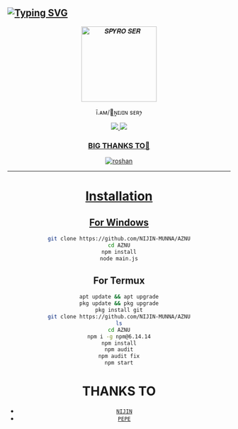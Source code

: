 ## [![Typing SVG](https://readme-typing-svg.herokuapp.com?font=Lemon+milk&color=F70000&lines=Welcome+to+AZNU+WA+Bot+repo;Created+by+NIJIN;This+is+my+repo;This+is+a+Featured+bot;With+Love+NIJIN)](https://git.io/typing-svg)
<p align="center">
<img src="https://i.ibb.co/XXJzY7C/denz.jpg" alt="𝑺𝑷𝒀𝑹𝑶 𝑺𝑬𝑹" width="170" />
<p align="center">
  ī.ᴀᴍ/ꪶ͢ɴɪᴊɪɴ sᴇʀꫂ⁩


</div>
<p align="center">
  <a href="https://instagram.com/nijin_333"><img src="https://img.shields.io/badge/Instagram-E4405F?style=for-the-badge&logo=instagram&logoColor=white"/> 
  <a href="https://wa.me/919605385305?text=Hello%20NIJIN%20Bro🌝...fen%20boi%20aan😌💝"><img src="https://img.shields.io/badge/WhatsApp-25D366?style=for-the-badge&logo=whatsapp&logoColor=white" />
</p>

<div align="center">

 ### BIG THANKS TO💝

<div align="center">

![roshan](https://github.com/roshanpepe.png?size=100)



---




# Installation
## For Windows
```bash
git clone https://github.com/NIJIN-MUNNA/AZNU
cd AZNU
npm install
node main.js
```
## For Termux
```bash
apt update && apt upgrade
pkg update && pkg upgrade
pkg install git
git clone https://github.com/NIJIN-MUNNA/AZNU
ls
cd AZNU
npm i -g npm@6.14.14
npm install
npm audit
npm audit fix
npm start
```

# THANKS TO
* [`NIJIN`](https://github.com/NIJIN-MUNNA)
* [`PEPE`](https://github.com/roshanpepe)


